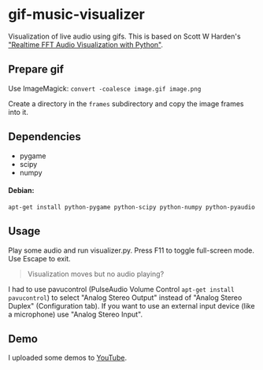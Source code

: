 gif-music-visualizer
====================
Visualization of live audio using gifs. This is based on Scott W Harden's ["Realtime FFT Audio Visualization with Python"](http://www.swharden.com/blog/2013-05-09-realtime-fft-audio-visualization-with-python/).

Prepare gif
-----------
Use ImageMagick:
`convert -coalesce image.gif image.png`

Create a directory in the `frames` subdirectory and copy the image frames into it.

Dependencies
------------
* pygame
* scipy
* numpy

#### Debian:
```
apt-get install python-pygame python-scipy python-numpy python-pyaudio
```

Usage
-----
Play some audio and run visualizer.py. Press F11 to toggle full-screen mode. Use Escape to exit.

> Visualization moves but no audio playing?

I had to use pavucontrol (PulseAudio Volume Control `apt-get install pavucontrol`) to select "Analog Stereo Output" instead of "Analog Stereo Duplex" (Configuration tab). If you want to use an external input device (like a microphone) use "Analog Stereo Input".

Demo
----
I uploaded some demos to [YouTube](https://www.youtube.com/channel/UC_ndlMTsT9kaZq_8uoC3RiQ).
